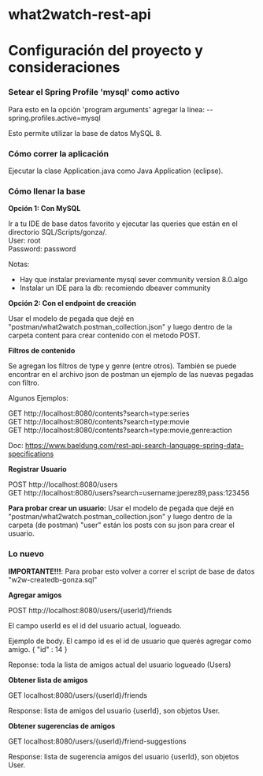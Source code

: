 # what2watch-rest-api

<h1>Configuración del proyecto y consideraciones</h1>

<h3>Setear el Spring Profile 'mysql' como activo</h3>

Para esto en la opción 'program arguments' agregar la línea: --spring.profiles.active=mysql

Esto permite utilizar la base de datos MySQL 8.

<h3>Cómo correr la aplicación</h3>

Ejecutar la clase Application.java como Java Application (eclipse).

<h3>Cómo llenar la base</h3>

<b>Opción 1: Con MySQL</b>

Ir a tu IDE de base datos favorito y ejecutar las queries que están en el directorio SQL/Scripts/gonza/.<br> 
User: root<br>
Password: password

Notas:
- Hay que instalar previamente mysql sever community version 8.0.algo
- Instalar un IDE para la db: recomiendo dbeaver community

<b>Opción 2: Con el endpoint de creación</b>

Usar el modelo de pegada que dejé en "postman/what2watch.postman_collection.json" y luego dentro de la carpeta content para crear contenido con el metodo POST.

<b>Filtros de contenido</b>

Se agregan los filtros de type y genre (entre otros).
También se puede encontrar en el archivo json de postman un ejemplo de las nuevas pegadas con filtro.

Algunos Ejemplos:

GET http://localhost:8080/contents?search=type:series<br>
GET http://localhost:8080/contents?search=type:movie<br>
GET http://localhost:8080/contents?search=type:movie,genre:action<br>

Doc: https://www.baeldung.com/rest-api-search-language-spring-data-specifications

<b>Registrar Usuario</b>

POST http://localhost:8080/users<br>
GET http://localhost:8080/users?search=username:jperez89,pass:123456

<b>Para probar crear un usuario:</b> Usar el modelo de pegada que dejé en "postman/what2watch.postman_collection.json" y luego dentro de la carpeta (de postman) "user" están los posts con su json para crear el usuario.

<h3>Lo nuevo </h3>

<b>IMPORTANTE!!!</b>: Para probar esto volver a correr el script de base de datos "w2w-createdb-gonza.sql"

<b>Agregar amigos</b>

POST http://localhost:8080/users/{userId}/friends<br>

El campo userId es el id del usuario actual, logueado.

Ejemplo de body. El campo id es el id de usuario que querés agregar como amigo.
{
	"id" : 14
}

Reponse: toda la lista de amigos actual del usuario logueado (Users)

<b>Obtener lista de amigos</b>

GET localhost:8080/users/{userId}/friends<br>

Response: lista de amigos del usuario {userId}, son objetos User.

<b>Obtener sugerencias de amigos</b>

GET localhost:8080/users/{userId}/friend-suggestions<br>

Response: lista de sugerencia amigos del usuario {userId}, son objetos User.
